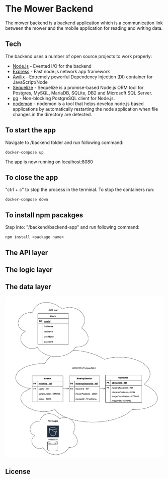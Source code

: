 # The Mower Backend 

The mower backend is a backend application which is a communication link between the mower and the mobile application for reading and writing data.

## Tech

The backend uses a number of open source projects to work properly:

- [Node.js] - Evented I/O for the backend
- [Express] - Fast node.js network app framework 
- [Awilix] - Extremely powerful Dependency Injection (DI) container for JavaScript/Node
- [Sequelize] - Sequelize is a promise-based Node.js ORM tool for Postgres, MySQL, MariaDB, SQLite, DB2 and Microsoft SQL Server.
- [pg] - Non-blocking PostgreSQL client for Node.js.
- [nodemon] - nodemon is a tool that helps develop node.js based applications by automatically restarting the node application when file changes in the directory are detected.
## To start the app
Navigate to /backend folder and run following command:
```
docker-compose up
```
The app is now running on localhost:8080

## To close the app
"ctrl + c" to stop the process in the terminal.
To stop the containers run:
```
docker-compose down
```

## To install npm pacakges
Step into: "/backend/backend-app" and run following command:
```
npm install <package name>
```
## The API layer 
## The logic layer

## The data layer

![Data structure](/documentation/dataStructure.png)



## License


 [Awilix]: <https://www.npmjs.com/package/awilix>

   [dill]: <https://github.com/joemccann/dillinger>
   [git-repo-url]: <https://github.com/joemccann/dillinger.git>
   [john gruber]: <http://daringfireball.net>
   [df1]: <http://daringfireball.net/projects/markdown/>
   [markdown-it]: <https://github.com/markdown-it/markdown-it>
   [Ace Editor]: <http://ace.ajax.org>
   [node.js]: <http://nodejs.org>
   [Express]: <http://expressjs.com/>
   [jQuery]: <http://jquery.com>
   [Sequelize]:<https://www.npmjs.com/package/sequelize>
   [Nodemon]:<https://www.npmjs.com/package/nodemon>
   [pg]:<https://www.npmjs.com/package/pg>